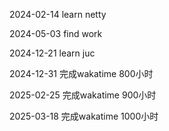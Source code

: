 2024-02-14 learn netty 

2024-05-03 find work 

2024-12-21 learn juc 

2024-12-31 完成wakatime 800小时

2025-02-25 完成wakatime 900小时

2025-03-18 完成wakatime 1000小时

